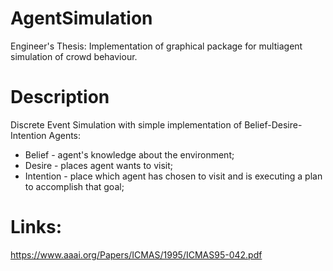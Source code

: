 # AgentSimulation

Engineer's Thesis:
Implementation of graphical package for multiagent simulation of crowd behaviour.

# Description
Discrete Event Simulation with simple implementation of Belief-Desire-Intention Agents:

- Belief - agent's knowledge about the environment;
- Desire - places agent wants to visit;
- Intention - place which agent has chosen to visit and is executing a plan to accomplish that goal;

# Links:
https://www.aaai.org/Papers/ICMAS/1995/ICMAS95-042.pdf
